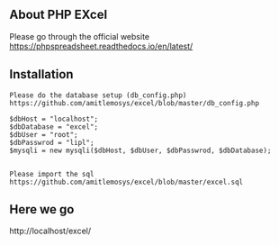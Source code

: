 
## About PHP EXcel

Please go through the official website https://phpspreadsheet.readthedocs.io/en/latest/

## Installation

    Please do the database setup (db_config.php) https://github.com/amitlemosys/excel/blob/master/db_config.php

    $dbHost = "localhost";
	$dbDatabase = "excel";
	$dbUser = "root";
	$dbPasswrod = "lipl";
	$mysqli = new mysqli($dbHost, $dbUser, $dbPasswrod, $dbDatabase);


    Please import the sql https://github.com/amitlemosys/excel/blob/master/excel.sql


## Here we go
  http://localhost/excel/   




